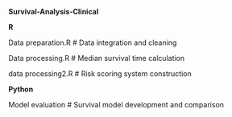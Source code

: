 **Survival-Analysis-Clinical**

**R**

Data preparation.R      # Data integration and cleaning

Data processing.R       # Median survival time calculation 

data processing2.R      # Risk scoring system construction

**Python**

Model evaluation        # Survival model development and comparison

